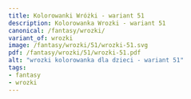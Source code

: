 ```yaml
---
title: Kolorowanki Wróżki - wariant 51
description: Kolorowanka Wrozki - wariant 51
canonical: /fantasy/wrozki/
variant_of: wrozki
image: /fantasy/wrozki/51/wrozki-51.svg
pdf: /fantasy/wrozki/51/wrozki-51.pdf
alt: "wrozki kolorowanka dla dzieci - wariant 51"
tags:
- fantasy
- wrozki
---
```

